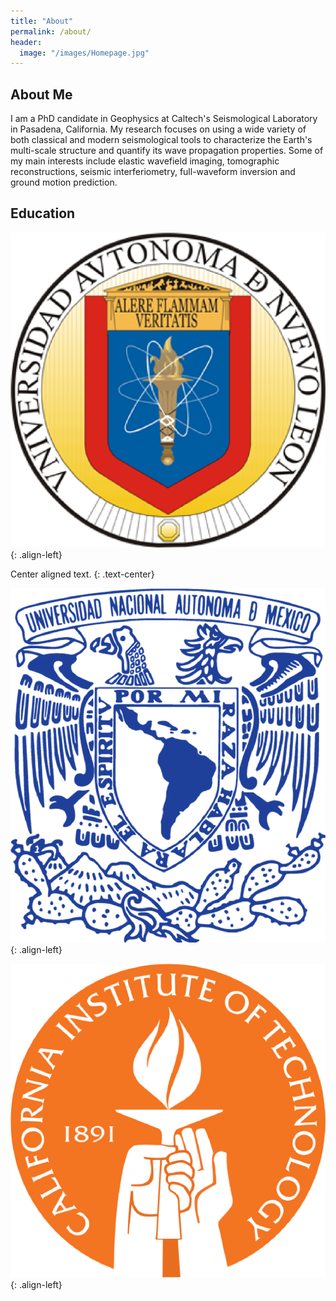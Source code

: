 ```yaml
---
title: "About"
permalink: /about/
header:
  image: "/images/Homepage.jpg"
---
```

## About Me
I am a PhD candidate in Geophysics at Caltech's Seismological Laboratory in Pasadena, California. My research focuses on using a wide variety of both classical and modern seismological tools to characterize the Earth's multi-scale structure and quantify its wave propagation properties. Some of my main interests include elastic wavefield imaging, tomographic reconstructions, seismic interferiometry, full-waveform inversion and ground motion prediction.

## Education
![image-left](/images/UANL_LOGO.png){: .align-left} 

Center aligned text.
{: .text-center}

![image-left](/images/UNAM_LOGO.png){: .align-left}

![image-left](/images/CALTECH_LOGO.png){: .align-left}
